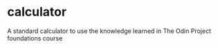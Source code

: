 # calculator
A standard calculator to use the knowledge learned in The Odin Project foundations course
